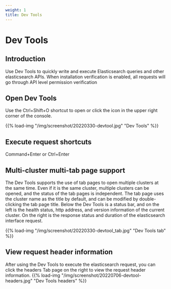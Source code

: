 ```yaml
---
weight: 1
title: Dev Tools
---
```


# Dev Tools

## Introduction

Use Dev Tools to quickly write and execute Elasticsearch queries and other elasticsearch APIs.
When installation verification is enabled, all requests will go through API level permission verification

## Open Dev Tools

Use the Ctrl+Shift+O shortcut to open or click the icon in the upper right corner of the console.

{{% load-img "/img/screenshot/20220330-devtool.jpg" "Dev Tools" %}}

## Execute request shortcuts

Command+Enter or Ctrl+Enter

## Multi-cluster multi-tab page support

The Dev Tools supports the use of tab pages to open multiple clusters at the same time. Even if it is the same cluster, multiple clusters can be opened, and the status of the tab pages is independent.
The tab page uses the cluster name as the title by default, and can be modified by double-clicking the tab page title.
Below the Dev Tools is a status bar, and on the left is the health status, http address, and version information of the current cluster.
On the right is the response status and duration of the elasticsearch interface request.

{{% load-img "/img/screenshot/20220330-devtool_tab.jpg" "Dev Tools tab" %}}

## View request header information

After using the Dev Tools to execute the elasticsearch request, you can click the headers Tab page on the right to view the request header information.
{{% load-img "/img/screenshot/20220706-devtool-headers.jpg" "Dev Tools headers" %}}
